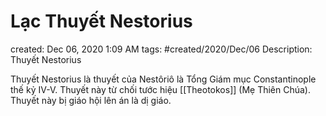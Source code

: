 ---
---

# Lạc Thuyết Nestorius

created: Dec 06, 2020 1:09 AM
tags: #created/2020/Dec/06
Description: Thuyết Nestorius

Thuyết Nestorius là thuyết của Nestôriô là Tổng Giám mục Constantinople thế kỷ IV-V. Thuyết này từ chối tước hiệu [[Theotokos]] (Mẹ Thiên Chúa). Thuyết này bị giáo hội lên án là dị giáo.